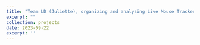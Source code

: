 ```yaml
---
title: "Team LD (Juliette), organizing and analysing Live Mouse Tracker data, set up with ANIMEX"
excerpt: ""
collection: projects
date: 2023-09-22
excerpt: ''
---
```


